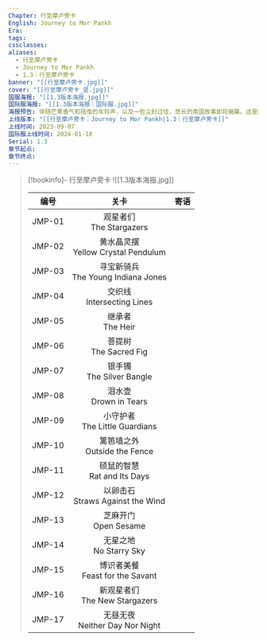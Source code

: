 ```yaml
---
Chapter: 行至摩卢旁卡
English: Journey to Mor Pankh
Era: 
tags: 
cssclasses: 
aliases:
  - 行至摩卢旁卡
  - Journey to Mor Pankh
  - 1.3｜行至摩卢旁卡
banner: "[[行至摩卢旁卡.jpg]]"
cover: "[[行至摩卢旁卡_竖.jpg]]"
国服海报: "[[1.3版本海报.jpg]]"
国际服海报: "[[1.3版本海报｜国际服.jpg]]"
海报预告: 伴随芒果香气和摇曳的车铃声，以及一些尘封过往，悠长的南国故事即将揭幕。这是重回故地之人的故事，也是企及星辰之人的故事。
上线版本: "[[行至摩卢旁卡｜Journey to Mor Pankh|1.3｜行至摩卢旁卡]]"
上线时间: 2023-09-07
国际服上线时间: 2024-01-18
Serial: 1.3
章节起点: 
章节终点:
---
```

> [!bookinfo]- 行至摩卢旁卡
> ![[1.3版本海报.jpg]]
> 
> |  编号  |                  关卡                  | 寄语 |
> | :----: | :------------------------------------: | :--: |
> | JMP-01 |      观星者们<br/>The Stargazers       |      |
> | JMP-02 | 黄水晶灵摆<br/>Yellow Crystal Pendulum |      |
> | JMP-03 | 寻宝新骑兵<br/>The Young Indiana Jones |      |
> | JMP-04 |     交织线<br/>Intersecting Lines      |      |
> | JMP-05 |          继承者<br/>The Heir           |      |
> | JMP-06 |       菩提树<br/>The Sacred Fig        |      |
> | JMP-07 |      银手镯<br/>The Silver Bangle      |      |
> | JMP-08 |       泪水壶<br/>Drown in Tears        |      |
> | JMP-09 |   小守护者<br/>The Little Guardians    |      |
> | JMP-10 |    篱笆墙之外<br/>Outside the Fence    |      |
> | JMP-11 |    硕鼠的智慧<br/>Rat and Its Days     |      |
> | JMP-12 |  以卵击石<br/>Straws Against the Wind  |      |
> | JMP-13 |        芝麻开门<br/>Open Sesame        |      |
> | JMP-14 |       无星之地<br/>No Starry Sky       |      |
> | JMP-15 |  博识者美餐<br/>Feast for the Savant   |      |
> | JMP-16 |   新观星者们<br/>The New Stargazers    |      |
> | JMP-17 |   无昼无夜<br/>Neither Day Nor Night   |      |


